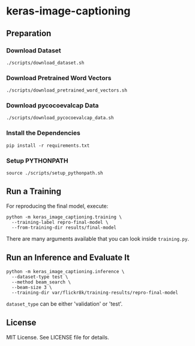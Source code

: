 # keras-image-captioning

## Preparation

### Download Dataset
```
./scripts/download_dataset.sh
```

### Download Pretrained Word Vectors
```
./scripts/download_pretrained_word_vectors.sh
```

### Download pycocoevalcap Data
```
./scripts/download_pycocoevalcap_data.sh
```

### Install the Dependencies
```
pip install -r requirements.txt
```

### Setup PYTHONPATH
```
source ./scripts/setup_pythonpath.sh
```

## Run a Training

For reproducing the final model, execute:
```
python -m keras_image_captioning.training \
  --training-label repro-final-model \
  --from-training-dir results/final-model
```

There are many arguments available that you can look inside `training.py`.

## Run an Inference and Evaluate It

```
python -m keras_image_captioning.inference \
  --dataset-type test \
  --method beam_search \
  --beam-size 3 \
  --training-dir var/flickr8k/training-results/repro-final-model
```

`dataset_type` can be either 'validation' or 'test'.

## License
MIT License. See LICENSE file for details.
